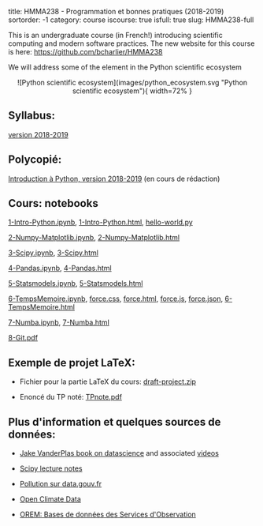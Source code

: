 title: HMMA238 - Programmation et bonnes pratiques (2018-2019)
sortorder: -1
category: course
iscourse: true
isfull: true
slug: HMMA238-full


This is an undergraduate course (in French!) introducing scientific computing and modern software practices.
The new website for this course is here:  https://github.com/bcharlier/HMMA238

We will address some of the element in the Python scientific ecosystem

<center>
![Python scientific ecosystem](images/python_ecosystem.svg "Python scientific ecosystem"){ width=72% }
</center>

## Syllabus:
[version 2018-2019](/enseignement/Montpellier/HMMA238/syllabus_HMMA238_18_19.pdf)

## Polycopié:
[Introduction à Python, version 2018-2019](/enseignement/Montpellier/HLMA310/IntroPython.pdf) (en cours de rédaction)


## Cours: notebooks
[1-Intro-Python.ipynb](/enseignement/Montpellier/HMMA238/1-Intro-Python.ipynb),
[1-Intro-Python.html](https://nbviewer.jupyter.org/url/josephsalmon.eu/enseignement/Montpellier/HMMA238/1-Intro-Python.ipynb?flush_cache=true),
[hello-world.py](/enseignement/Montpellier/HMMA238/hello-world.py)

[2-Numpy-Matplotlib.ipynb](/enseignement/Montpellier/HMMA238/2-Numpy-Matplotlib.ipynb), [2-Numpy-Matplotlib.html](https://nbviewer.jupyter.org/url/josephsalmon.eu/enseignement/Montpellier/HMMA238/2-Numpy-Matplotlib.ipynb?flush_cache=true)

[3-Scipy.ipynb](/enseignement/Montpellier/HMMA238/3-Scipy.ipynb), [3-Scipy.html](https://nbviewer.jupyter.org/url/josephsalmon.eu/enseignement/Montpellier/HMMA238/3-Scipy.ipynb?flush_cache=true)

[4-Pandas.ipynb](/enseignement/Montpellier/HMMA238/4-Pandas.ipynb), [4-Pandas.html](https://nbviewer.jupyter.org/url/josephsalmon.eu/enseignement/Montpellier/HMMA238/4-Pandas.ipynb?flush_cache=true)

[5-Statsmodels.ipynb](/enseignement/Montpellier/HMMA238/5-Statsmodels.ipynb), [5-Statsmodels.html](https://nbviewer.jupyter.org/url/josephsalmon.eu/enseignement/Montpellier/HMMA238/5-Statsmodels.ipynb?flush_cache=true)

[6-TempsMemoire.ipynb](/enseignement/Montpellier/HMMA238/6-TempsMemoire.ipynb), [force.css](/enseignement/Montpellier/HMMA238/force.css), [force.html](/enseignement/Montpellier/HMMA238/force.html), [force.js](/enseignement/Montpellier/HMMA238/force.js), [force.json](/enseignement/Montpellier/HMMA238/force.json), [6-TempsMemoire.html](https://nbviewer.jupyter.org/url/josephsalmon.eu/enseignement/Montpellier/HMMA238/6-TempsMemoire.ipynb?flush_cache=true)


[7-Numba.ipynb](/enseignement/Montpellier/HMMA238/7-Numba.ipynb), [7-Numba.html](https://nbviewer.jupyter.org/url/josephsalmon.eu/enseignement/Montpellier/HMMA238/7-Numba.ipynb?flush_cache=true)

[8-Git.pdf](/enseignement/Montpellier/HMMA238/8-Git.pdf)



## Exemple de projet LaTeX:

- Fichier pour la partie LaTeX du cours: [draft-project.zip](/enseignement/Montpellier/HMMA238/draft-project.zip)

- Enoncé du TP noté: [TPnote.pdf](/enseignement/Montpellier/HMMA238/TPnote.pdf)

## Plus d'information et quelques sources de données:

- [Jake VanderPlas book on datascience](https://jakevdp.github.io/PythonDataScienceHandbook/)
and associated
[videos](http://jakevdp.github.io/blog/2017/03/03/reproducible-data-analysis-in-jupyter/)

- [Scipy lecture notes](https://www.scipy-lectures.org/)

- [Pollution sur data.gouv.fr](https://www.data.gouv.fr/fr/datasets/donnees-temps-reel-de-mesure-des-concentrations-de-polluants-atmospheriques-reglementes-1/)

- [Open Climate Data](http://openclimatedata.net)

- [OREM: Bases de données des Services d'Observation](https://data.oreme.org/observation)